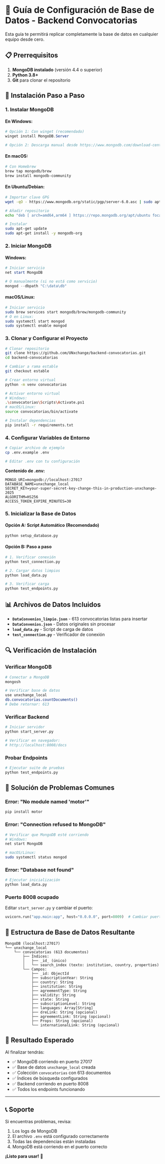 # 🚀 Guía de Configuración de Base de Datos - Backend Convocatorias

Esta guía te permitirá replicar completamente la base de datos en cualquier equipo desde cero.

## 📋 Prerrequisitos

1. **MongoDB instalado** (versión 4.4 o superior)
2. **Python 3.8+**
3. **Git** para clonar el repositorio

## 🔧 Instalación Paso a Paso

### 1. Instalar MongoDB

#### En Windows:
```powershell
# Opción 1: Con winget (recomendado)
winget install MongoDB.Server

# Opción 2: Descarga manual desde https://www.mongodb.com/download-center/community
```

#### En macOS:
```bash
# Con Homebrew
brew tap mongodb/brew
brew install mongodb-community
```

#### En Ubuntu/Debian:
```bash
# Importar clave GPG
wget -qO - https://www.mongodb.org/static/pgp/server-6.0.asc | sudo apt-key add -

# Añadir repositorio
echo "deb [ arch=amd64,arm64 ] https://repo.mongodb.org/apt/ubuntu focal/mongodb-org/6.0 multiverse" | sudo tee /etc/apt/sources.list.d/mongodb-org-6.0.list

# Instalar
sudo apt-get update
sudo apt-get install -y mongodb-org
```

### 2. Iniciar MongoDB

#### Windows:
```powershell
# Iniciar servicio
net start MongoDB

# O manualmente (si no está como servicio)
mongod --dbpath "C:\data\db"
```

#### macOS/Linux:
```bash
# Iniciar servicio
sudo brew services start mongodb/brew/mongodb-community
# O en Linux:
sudo systemctl start mongod
sudo systemctl enable mongod
```

### 3. Clonar y Configurar el Proyecto

```bash
# Clonar repositorio
git clone https://github.com/UNxchange/backend-convocatorias.git
cd backend-convocatorias

# Cambiar a rama estable
git checkout estable

# Crear entorno virtual
python -m venv convocatorias

# Activar entorno virtual
# Windows:
.\convocatorias\Scripts\Activate.ps1
# macOS/Linux:
source convocatorias/bin/activate

# Instalar dependencias
pip install -r requirements.txt
```

### 4. Configurar Variables de Entorno

```bash
# Copiar archivo de ejemplo
cp .env.example .env

# Editar .env con tu configuración
```

**Contenido de .env:**
```properties
MONGO_URI=mongodb://localhost:27017
DATABASE_NAME=unxchange_local
SECRET_KEY=your-super-secret-key-change-this-in-production-unxchange-2025
ALGORITHM=HS256
ACCESS_TOKEN_EXPIRE_MINUTES=30
```

### 5. Inicializar la Base de Datos

#### Opción A: Script Automático (Recomendado)
```bash
python setup_database.py
```

#### Opción B: Paso a paso
```bash
# 1. Verificar conexión
python test_connection.py

# 2. Cargar datos limpios
python load_data.py

# 3. Verificar carga
python test_endpoints.py
```

## 📊 Archivos de Datos Incluidos

- **`DataConvenios_limpio.json`** - 613 convocatorias listas para insertar
- **`DataConvenios.json`** - Datos originales sin procesar
- **`load_data.py`** - Script de carga de datos
- **`test_connection.py`** - Verificador de conexión

## 🔍 Verificación de Instalación

### Verificar MongoDB
```bash
# Conectar a MongoDB
mongosh

# Verificar base de datos
use unxchange_local
db.convocatorias.countDocuments()
# Debe retornar: 613
```

### Verificar Backend
```bash
# Iniciar servidor
python start_server.py

# Verificar en navegador:
# http://localhost:8008/docs
```

### Probar Endpoints
```bash
# Ejecutar suite de pruebas
python test_endpoints.py
```

## 🚨 Solución de Problemas Comunes

### Error: "No module named 'motor'"
```bash
pip install motor
```

### Error: "Connection refused to MongoDB"
```bash
# Verificar que MongoDB esté corriendo
# Windows:
net start MongoDB

# macOS/Linux:
sudo systemctl status mongod
```

### Error: "Database not found"
```bash
# Ejecutar inicialización
python load_data.py
```

### Puerto 8008 ocupado
Editar `start_server.py` y cambiar el puerto:
```python
uvicorn.run("app.main:app", host="0.0.0.0", port=8009)  # Cambiar puerto
```

## 📁 Estructura de Base de Datos Resultante

```
MongoDB (localhost:27017)
└── unxchange_local
    └── convocatorias (613 documentos)
        ├── Índices:
        │   ├── _id_ (único)
        │   └── search_index (texto: institution, country, properties)
        └── Campos:
            ├── _id: ObjectId
            ├── subscriptionYear: String
            ├── country: String
            ├── institution: String
            ├── agreementType: String
            ├── validity: String
            ├── state: String
            ├── subscriptionLevel: String
            ├── languages: Array[String]
            ├── dreLink: String (opcional)
            ├── agreementLink: String (opcional)
            ├── Props: String (opcional)
            └── internationalLink: String (opcional)
```

## 🎯 Resultado Esperado

Al finalizar tendrás:
- ✅ MongoDB corriendo en puerto 27017
- ✅ Base de datos `unxchange_local` creada
- ✅ Colección `convocatorias` con 613 documentos
- ✅ Índices de búsqueda configurados
- ✅ Backend corriendo en puerto 8008
- ✅ Todos los endpoints funcionando

---

## 📞 Soporte

Si encuentras problemas, revisa:
1. Los logs de MongoDB
2. El archivo `.env` está configurado correctamente
3. Todas las dependencias están instaladas
4. MongoDB está corriendo en el puerto correcto

**¡Listo para usar!** 🚀